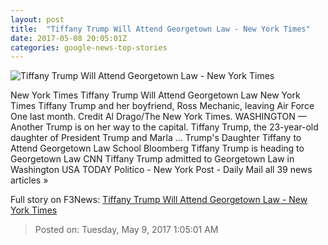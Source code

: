```yaml
---
layout: post
title:  "Tiffany Trump Will Attend Georgetown Law - New York Times"
date: 2017-05-08 20:05:01Z
categories: google-news-top-stories
---
```


![Tiffany Trump Will Attend Georgetown Law - New York Times](https://static01.nyt.com/images/2017/05/09/us/09tiffany/09tiffany-facebookJumbo.jpg)

New York Times Tiffany Trump Will Attend Georgetown Law New York Times Tiffany Trump and her boyfriend, Ross Mechanic, leaving Air Force One last month. Credit Al Drago/The New York Times. WASHINGTON — Another Trump is on her way to the capital. Tiffany Trump, the 23-year-old daughter of President Trump and Marla ... Trump's Daughter Tiffany to Attend Georgetown Law School Bloomberg Tiffany Trump is heading to Georgetown Law CNN Tiffany Trump admitted to Georgetown Law in Washington USA TODAY Politico - New York Post - Daily Mail all 39 news articles »


Full story on F3News: [Tiffany Trump Will Attend Georgetown Law - New York Times](http://www.f3nws.com/n/k2mspE)

> Posted on: Tuesday, May 9, 2017 1:05:01 AM
